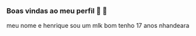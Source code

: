 ### Boas vindas ao meu perfil 🦁 🐶 

meu nome e henrique
sou um mlk bom
tenho 17 anos
nhandeara

















